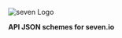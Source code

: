 ![](https://www.seven.io/wp-content/uploads/Logo.svg "seven Logo")

**API JSON schemes for seven.io**
